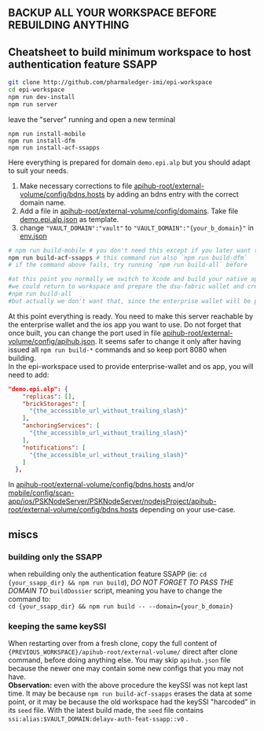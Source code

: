 ## BACKUP ALL YOUR WORKSPACE BEFORE REBUILDING ANYTHING

## Cheatsheet to build minimum workspace to host authentication feature SSAPP
```sh
git clone http://github.com/pharmaledger-imi/epi-workspace
cd epi-workspace
npm run dev-install
npm run server
```

leave the "server" running and open a new terminal

```
npm run install-mobile
npm run install-dfm
npm run install-acf-ssapps
```

Here everything is prepared for domain `demo.epi.alp` but you should adapt to suit your needs.   
1. Make necessary corrections to file [apihub-root/external-volume/config/bdns.hosts](apihub-root/external-volume/config/bdns.hosts) by adding an bdns entry with the correct domain name. 
2. Add a file in [apihub-root/external-volume/config/domains](apihub-root/external-volume/config/domains). Take file [demo.epi.alp.json](apihub-root/external-volume/config/domains/demo.epi.alp.json) as template.
3. change `"VAULT_DOMAIN":"vault"` to `"VAULT_DOMAIN":"{your_b_domain}"` in [env.json](env.json)

```sh
# npm run build-mobile # you don't need this except if you later want to build native app / use pwa 
npm run build-acf-ssapps # this command run also `npm run build-dfm`
# if the command above fails, try running `npm run build-all` before

#at this point you normally we switch to Xcode and build your native app, but here we don't need that
#we could return to workspace and prepare the dsu-fabric wallet and create some products to test after
#npm run build-all
#but actually we don't want that, since the enterprise wallet will be provided by bdomain 'epi'
```

At this point everything is ready. You need to make this server reachable by the enterprise wallet and the ios app you want to use. Do not forget that once built, you can change the port used in file [apihub-root/external-volume/config/apihub.json](apihub-root/external-volume/config/apihub.json). It seems safer to change it only after having issued all `npm run build-*` commands and so keep port 8080 when building.  
In the epi-workspace used to provide enterprise-wallet and os app, you will need to add:
```json
"demo.epi.alp": {
    "replicas": [],
    "brickStorages": [
      "{the_accessible_url_without_trailing_slash}"
    ],
    "anchoringServices": [
      "{the_accessible_url_without_trailing_slash}"
    ],
    "notifications": [
      "{the_accessible_url_without_trailing_slash}"
    ]
  },
```

In [apihub-root/external-volume/config/bdns.hosts](apihub-root/external-volume/config/bdns.hosts) and/or [mobile/config/scan-app/ios/PSKNodeServer/PSKNodeServer/nodejsProject/apihub-root/external-volume/config/bdns.hosts](mobile/config/scan-app/ios/PSKNodeServer/PSKNodeServer/nodejsProject/apihub-root/external-volume/config/bdns.hosts) depending on your use-case.  

## miscs
### building only the SSAPP
when rebuilding only the authentication feature SSAPP (ie: `cd {your_ssapp_dir} && npm run build`), *DO NOT FORGET TO PASS THE DOMAIN TO* `buildDossier` script, meaning you have to change the command to:  
`cd {your_ssapp_dir} && npm run build -- --domain={your_b_domain}`

### keeping the same keySSI
When restarting over from a fresh clone, copy the full content of `{PREVIOUS_WORKSPACE}/apihub-root/external-volume/` direct after clone command, before doing anything else. You may skip `apihub.json` file because the newer one may contain some new configs that you may not have.  
**Observation:** even with the above procedure the keySSI was not kept last time. It may be because `npm run build-acf-ssapps` erases the data at some point, or it may be because the old workspace had the keySSI "harcoded" in its `seed` file. With the latest build made, the `seed` file contains `ssi:alias:$VAULT_DOMAIN:delayv-auth-feat-ssapp::v0` .
